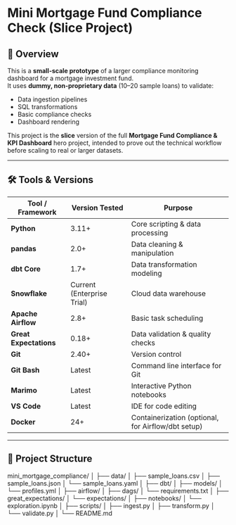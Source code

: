 # Mini Mortgage Fund Compliance Check (Slice Project)

## 📌 Overview
This is a **small-scale prototype** of a larger compliance monitoring dashboard for a mortgage investment fund.  
It uses **dummy, non-proprietary data** (10–20 sample loans) to validate:

- Data ingestion pipelines
- SQL transformations
- Basic compliance checks
- Dashboard rendering

This project is the **slice** version of the full **Mortgage Fund Compliance & KPI Dashboard** hero project, intended to prove out the technical workflow before scaling to real or larger datasets.

---

## 🛠️ Tools & Versions

| Tool / Framework       | Version Tested | Purpose |
|------------------------|---------------|---------|
| **Python**             | 3.11+         | Core scripting & data processing |
| **pandas**             | 2.0+          | Data cleaning & manipulation |
| **dbt Core**           | 1.7+          | Data transformation modeling |
| **Snowflake**          | Current (Enterprise Trial) | Cloud data warehouse |
| **Apache Airflow**     | 2.8+          | Basic task scheduling |
| **Great Expectations** | 0.18+         | Data validation & quality checks |
| **Git**                | 2.40+         | Version control |
| **Git Bash**           | Latest        | Command line interface for Git |
| **Marimo**             | Latest        | Interactive Python notebooks |
| **VS Code**            | Latest        | IDE for code editing |
| **Docker**             | 24+           | Containerization (optional, for Airflow/dbt setup) |

---

## 📂 Project Structure

mini_mortgage_compliance/
│
├── data/
│ ├── sample_loans.csv
│ ├── sample_loans.json
│ └── sample_loans.yaml
│
├── dbt/
│ ├── models/
│ └── profiles.yml
│
├── airflow/
│ ├── dags/
│ └── requirements.txt
│
├── great_expectations/
│ └── expectations/
│
├── notebooks/
│ └── exploration.ipynb
│
├── scripts/
│ ├── ingest.py
│ ├── transform.py
│ └── validate.py
│
└── README.md

